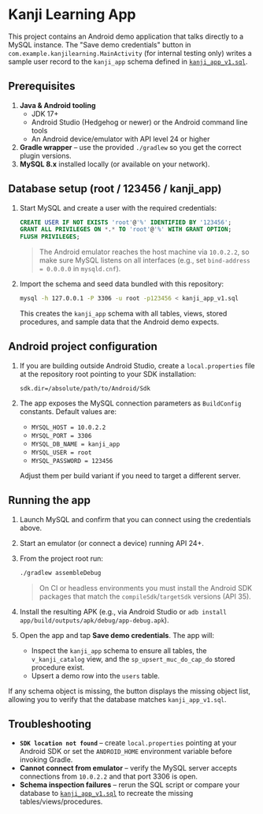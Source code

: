 # Kanji Learning App

This project contains an Android demo application that talks directly to a MySQL instance. The
"Save demo credentials" button in `com.example.kanjilearning.MainActivity` (for internal testing only) writes a sample user
record to the `kanji_app` schema defined in [`kanji_app_v1.sql`](kanji_app_v1.sql).

## Prerequisites

1. **Java & Android tooling**
   * JDK 17+
   * Android Studio (Hedgehog or newer) or the Android command line tools
   * An Android device/emulator with API level 24 or higher
2. **Gradle wrapper** – use the provided `./gradlew` so you get the correct plugin versions.
3. **MySQL 8.x** installed locally (or available on your network).

## Database setup (root / 123456 / kanji_app)

1. Start MySQL and create a user with the required credentials:

   ```sql
   CREATE USER IF NOT EXISTS 'root'@'%' IDENTIFIED BY '123456';
   GRANT ALL PRIVILEGES ON *.* TO 'root'@'%' WITH GRANT OPTION;
   FLUSH PRIVILEGES;
   ```

   > The Android emulator reaches the host machine via `10.0.2.2`, so make sure MySQL listens on
   > all interfaces (e.g., set `bind-address = 0.0.0.0` in `mysqld.cnf`).

2. Import the schema and seed data bundled with this repository:

   ```bash
   mysql -h 127.0.0.1 -P 3306 -u root -p123456 < kanji_app_v1.sql
   ```

   This creates the `kanji_app` schema with all tables, views, stored procedures, and sample data
   that the Android demo expects.

## Android project configuration

1. If you are building outside Android Studio, create a `local.properties` file at the repository
   root pointing to your SDK installation:

   ```properties
   sdk.dir=/absolute/path/to/Android/Sdk
   ```

2. The app exposes the MySQL connection parameters as `BuildConfig` constants. Default values are:
   * `MYSQL_HOST = 10.0.2.2`
   * `MYSQL_PORT = 3306`
   * `MYSQL_DB_NAME = kanji_app`
   * `MYSQL_USER = root`
   * `MYSQL_PASSWORD = 123456`

   Adjust them per build variant if you need to target a different server.

## Running the app

1. Launch MySQL and confirm that you can connect using the credentials above.
2. Start an emulator (or connect a device) running API 24+.
3. From the project root run:

   ```bash
   ./gradlew assembleDebug
   ```

   > On CI or headless environments you must install the Android SDK packages that match the
   > `compileSdk`/`targetSdk` versions (API 35).

4. Install the resulting APK (e.g., via Android Studio or `adb install app/build/outputs/apk/debug/app-debug.apk`).
5. Open the app and tap **Save demo credentials**. The app will:
   * Inspect the `kanji_app` schema to ensure all tables, the `v_kanji_catalog` view, and the
     `sp_upsert_muc_do_cap_do` stored procedure exist.
   * Upsert a demo row into the `users` table.

If any schema object is missing, the button displays the missing object list, allowing you to verify
that the database matches `kanji_app_v1.sql`.

## Troubleshooting

* **`SDK location not found`** – create `local.properties` pointing at your Android SDK or set the
  `ANDROID_HOME` environment variable before invoking Gradle.
* **Cannot connect from emulator** – verify the MySQL server accepts connections from `10.0.2.2` and
  that port 3306 is open.
* **Schema inspection failures** – rerun the SQL script or compare your database to
  [`kanji_app_v1.sql`](kanji_app_v1.sql) to recreate the missing tables/views/procedures.
